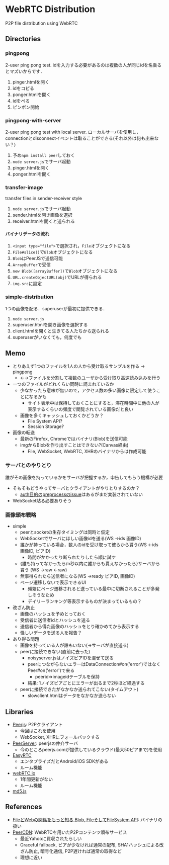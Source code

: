 # WebRTC Distribution
P2P file distribution using WebRTC

## Directories
### pingpong
2-user ping pong test. idを入力する必要があるのは複数の人が同じidを名乗るとマズいからです．

1. pinger.htmlを開く
2. idをコピる
3. ponger.htmlを開く
4. idをペる
5. ピンポン開始

### pingpong-with-server
2-user ping pong test with local server. ローカルサーバを使用し，connectionとdisconnectイベントは取ることができる(それ以外は何も出来ない？)

1. 予め`npm install peer`しておく
2. `node server.js`でサーバ起動
3. pinger.htmlを開く
4. ponger.htmlを開く

### transfer-image
transfer files in sender-receiver style

1. `node server.js`でサーバ起動
2. sender.htmlを開き画像を選択
3. receiver.htmlを開くと送られる

#### バイナリデータの流れ
1. `<input type="file">`で選択され，`File`オブジェクトになる
2. `File#slice()`で`Blob`オブジェクトになる
3. `Blob`はPeerJSで送信可能
4. `ArrayBuffer`で受信
5. `new Blob([arrayBuffer])`で`Blob`オブジェクトになる
6. `URL.createObjectURL(obj)`でURLが得られる
7. `img.src`に設定

### simple-distribution
1つの画像を配る．superuserが最初に提供できる．

1. `node server.js`
2. superuser.htmlを開き画像を選択する
3. client.htmlを開くと生きてる人たちから送られる
4. superuserがいなくても，何度でも

## Memo
* とりあえず1つのファイルを1人の人から受け取るサンプルを作る → pingpong
	* ←→ファイルを分割して複数のユーザから受け取り高速読み込みを行う
* 一つのファイルがどれくらい同時に読まれているか
	* 少なかったら意味が無いので，アクセス数の多い画像に限定して使うことになるかも
		* サイト表示中は保持しておくことにすると，滞在時間中に他の人が表示するくらいの頻度で閲覧されている画像だと良い
	* 画像を多くキャッシュしておくかどうか？
		* File System API? 
		* Session Storage?
* 画像の転送
	* 最新のFirefox, Chromeではバイナリ(Blob)を送信可能
	* imgからBlobを作り出すことはできない?(Canvas経由)
		* File, WebSocket, WebRTC, XHRのバイナリからは作成可能
		
### サーバとのやりとり
誰がその画像を持っているかをサーバが把握するか，申告してもらう機構が必要

* そもそもどうやってサーバとクライアントがやりとりするのか？
	* [auth目的のpreprocessのissue](https://github.com/peers/peerjs-server/pull/10)はあるがまだ実装されていない
* WebSocket貼る必要ありそう
		
### 画像頒布戦略
* simple
	* peerとsocketの生存タイミングは同時と仮定
	* WebSocketでサーバにほしい画像idを送る(WS →ids 画像ID)
	* 誰かが持っている場合，数人のidを受け取って彼らから貰う(WS ←ids 画像ID, ピアID)
		* 時間がかかったり断られたりしたら順に試す
	* {誰も持ってなかったら/n秒以内に誰からも貰えなかったら}サーバから貰う (WS →raw ←raw)
	* 無事得られたら送信者になる(WS →ready ピアID, 画像ID)
	* ページ遷移しないで表示できるUI
		* 頻繁にページ遷移されると送っている最中に切断されることが多発しそうなため
		* デイリーランキング等表示するものが決まっているもの？
* 改ざん防止
	* 画像のハッシュを予めとっておく
	* 受信者に送信者idとハッシュを送る
	* 送信者から得た画像のハッシュをとり確かめてから表示する
	* 怪しいデータを送る人を報告？
* あり得る問題
	* 画像を持っている人が誰もいない(→サーバが直接送る)
	* peerに接続できない(直前に去った)
		* noisyserver.jsはノイズピアIDを混ぜて送る
		* peerにつながらないエラーはDataConnection#on('error')ではなくPeer#on('error')で来る
			* peerid=>imageidテーブルを保持
		* 結果: 1ノイズピアごとにエラーが出るまで2秒ほど経過する
	* peerに接続できたがなかなか送られてこない(タイムアウト)
		* slowclient.htmlはデータをなかなか送らない
    
## Libraries
* [Peerjs](https://github.com/peers/peerjs): P2Pクライアント
	* 今回はこれを使用
	* WebSocket, XHRにフォールバックする
* [PeerServer](https://github.com/peers/peerjs-server): peerjsの仲介サーバ
	* 今のところpeerjs.comが提供しているクラウド(最大50ピアまで)を使用
* [EasyRTC](http://easyrtc.com/)
	* エンタプライズだとAndroid/iOS SDKがある
	* ルーム機能
* [webRTC.io](https://github.com/webRTC/webRTC.io)
	* 1年間更新がない
	* ルーム機能
* [md5.js](http://blog.faultylabs.com/?d=md5)

## References
* [FileとWebの関係をもっと知る Blob, FileそしてFileSystem API](https://docs.google.com/presentation/d/1zwNaA0N7SNaIRc3rckEb_bSBsfWCw4Yg-UQgjgWRoVI/present#slide=id.i0): バイナリの扱い
* [PeerCDN](https://peercdn.com/): WebRTCを用いたP2Pコンテンツ頒布サービス
	* 最近Yahooに買収されたらしい
	* Graceful fallback, ピアが少なければ通常の配布, SHA1ハッシュによる改ざん防止, 暗号化通信, P2P遅ければ通常の取得など
	* 理想に近い